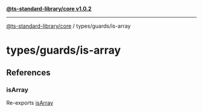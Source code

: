 [**@ts-standard-library/core v1.0.2**](../../../README.md)

***

[@ts-standard-library/core](../../../modules.md) / types/guards/is-array

# types/guards/is-array

## References

### isArray

Re-exports [isArray](functions/isArray.md)

